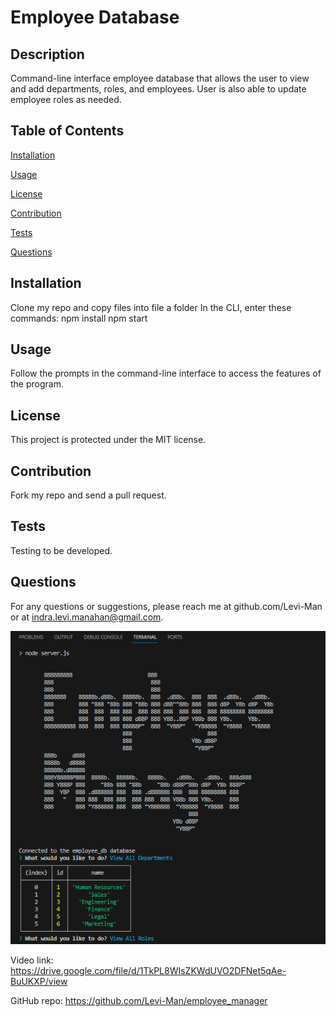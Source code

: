 
# Employee Database

## Description
Command-line interface employee database that allows the user to view and add departments, roles, and employees. User is also able to update employee roles as needed. 

## Table of Contents

[Installation](#installation)

[Usage](#usage)

[License](#license)

[Contribution](#contribution)

[Tests](#tests)

[Questions](#questions)

## Installation
Clone my repo and copy files into file a folder
In the CLI, enter these commands: 
npm install
npm start

## Usage
Follow the prompts in the command-line interface to access the features of the program.

## License
This project is protected under the MIT license.

## Contribution
Fork my repo and send a pull request.

## Tests
Testing to be developed.

## Questions
For any questions or suggestions, please reach me at github.com/Levi-Man or at indra.levi.manahan@gmail.com.

<img src="Assets/Screenshot 2023-12-27 155935.png" alt=screenshot of program>

Video link: https://drive.google.com/file/d/1TkPL8WIsZKWdUVO2DFNet5qAe-BuUKXP/view

GitHub repo: https://github.com/Levi-Man/employee_manager

